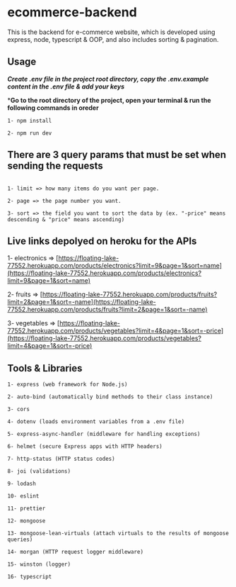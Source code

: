 # ecommerce-backend

This is the backend for e-commerce website, which is developed using express, node, typescript & OOP, and also includes sorting & pagination.

## Usage

***Create .env file in the project root directory, copy the .env.example content in the .env file & add your keys*** 

***Go to the root directory of the project, open your terminal & run the following commands in oreder**
```
1- npm install

2- npm run dev
```

## There are 3 query params that must be set when sending the requests
```

1- limit => how many items do you want per page.

2- page => the page number you want.

3- sort => the field you want to sort the data by (ex. "-price" means descending & "price" means ascending)

```

## Live links depolyed on heroku for the APIs

1- electronics => [https://floating-lake-77552.herokuapp.com/products/electronics?limit=9&page=1&sort=name](https://floating-lake-77552.herokuapp.com/products/electronics?limit=9&page=1&sort=name)

2- fruits => [https://floating-lake-77552.herokuapp.com/products/fruits?limit=2&page=1&sort=-name](https://floating-lake-77552.herokuapp.com/products/fruits?limit=2&page=1&sort=-name)

3- vegetables => [https://floating-lake-77552.herokuapp.com/products/vegetables?limit=4&page=1&sort=-price](https://floating-lake-77552.herokuapp.com/products/vegetables?limit=4&page=1&sort=-price)




## Tools & Libraries

```
1- express (web framework for Node.js)

2- auto-bind (automatically bind methods to their class instance)

3- cors

4- dotenv (loads environment variables from a .env file)

5- express-async-handler (middleware for handling exceptions)

6- helmet (secure Express apps with HTTP headers)

7- http-status (HTTP status codes)

8- joi (validations)

9- lodash

10- eslint

11- prettier

12- mongoose

13- mongoose-lean-virtuals (attach virtuals to the results of mongoose queries)

14- morgan (HTTP request logger middleware)

15- winston (logger)

16- typescript

```


